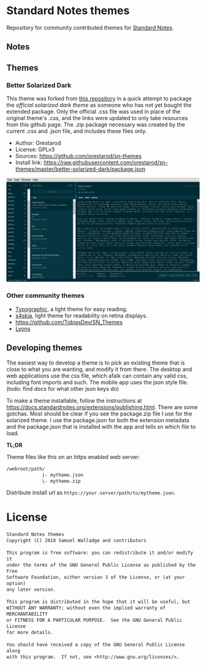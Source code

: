
# Standard Notes themes

Repository for community contributed themes for [Standard Notes](https://standardnotes.org/).

## Notes

## Themes

### Better Solarized Dark

This theme was forked from [this repository](https://github.com/swalladge/sn-themes) in a quick attempt to package the *official solarized dark theme* as someone who has not yet bought the extended package.
Only the official .css file was used in place of the original theme's .css, and the links were updated to only take resources from this github page.
The .zip package necessary was created by the current .css and .json file, and includes these files only.
- Author: Orestarod
- License: GPLv3
- Sources: <https://github.com/orestarod/sn-themes>
- Install link: <https://raw.githubusercontent.com/orestarod/sn-themes/master/better-solarized-dark/package.json>

![screenshot](./images/solarized-dark-screenshot.png)


### Other community themes

- [Typographic](https://github.com/sancho-one/sn-themes), a light theme for easy reading.
- [s4skia](https://github.com/flowinho/s4skia), light theme for readability on retina displays.
- <https://github.com/TobiasDev/SN_Themes>
- [Lyons](https://github.com/jamesjlyons/Lyons)


## Developing themes

The easiest way to develop a theme is to pick an existing theme that is
close to what you are wanting, and modify it from there. The desktop and web
applications use the css file, which afaik can contain any valid css, including
font imports and such. The mobile app uses the json style file. (todo: find
docs for what other json keys do)


To make a theme installable, follow the instructions at
<https://docs.standardnotes.org/extensions/publishing.html>.  There are some
gotchas. Most should be clear if you see the package.zip file I use for the
solarized theme. I use the package.json for both the extension metadata and the
package.json that is installed with the app and tells sn which file to load.

__TL;DR__

Theme files like this on an _https_ enabled web server:

```
/webroot/path/
             |- mytheme.json
             \- mytheme.zip
```

Distribute install url as `https://your.server/path/to/mytheme.json`.



# License

    Standard Notes themes
    Copyright (C) 2018 Samuel Walladge and contributors

    This program is free software: you can redistribute it and/or modify it
    under the terms of the GNU General Public License as published by the Free
    Software Foundation, either version 3 of the License, or (at your option)
    any later version.

    This program is distributed in the hope that it will be useful, but
    WITHOUT ANY WARRANTY; without even the implied warranty of MERCHANTABILITY
    or FITNESS FOR A PARTICULAR PURPOSE.  See the GNU General Public License
    for more details.

    You should have received a copy of the GNU General Public License along
    with this program.  If not, see <http://www.gnu.org/licenses/>.
